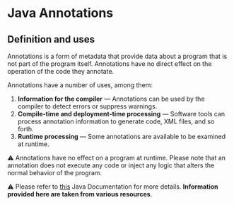 # Java Annotations

## Definition and uses

Annotations is a form of metadata that provide data about a program that is not part of the program itself. Annotations have no direct effect on the operation of the code they annotate.

Annotations have a number of uses, among them:

1. **Information for the compiler** — Annotations can be used by the compiler to detect errors or suppress warnings.
1. **Compile-time and deployment-time processing** — Software tools can process annotation information to generate code, XML files, and so forth.
1. **Runtime processing** — Some annotations are available to be examined at runtime.

:warning: Annotations have no effect on a program at runtime. Please note that an annotation does not execute any code or inject any logic that alters the normal behavior of the program.

:warning: Please refer to [this](https://docs.oracle.com/javase/tutorial/java/annotations/index.html) Java Documentation for more details. **Information provided here are taken from various resources**. 
